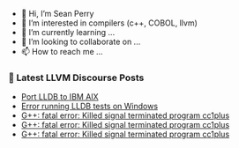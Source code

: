 - 👋 Hi, I’m Sean Perry
- 👀 I’m interested in compilers (c++, COBOL, llvm)
- 🌱 I’m currently learning ...
- 💞️ I’m looking to collaborate on ...
- 📫 How to reach me ...

<!---
s66perry/s66perry is a ✨ special ✨ repository because its `README.md` (this file) appears on your GitHub profile.
You can click the Preview link to take a look at your changes.
--->
### 📕 Latest LLVM Discourse Posts

<!-- DISCOURSE-LLVM:START -->
- [Port LLDB to IBM AIX](https://discourse.llvm.org/t/port-lldb-to-ibm-aix/80640#post_9)
- [Error running LLDB tests on Windows](https://discourse.llvm.org/t/error-running-lldb-tests-on-windows/76302#post_8)
- [G++: fatal error: Killed signal terminated program cc1plus](https://discourse.llvm.org/t/g-fatal-error-killed-signal-terminated-program-cc1plus/80628#post_5)
- [G++: fatal error: Killed signal terminated program cc1plus](https://discourse.llvm.org/t/g-fatal-error-killed-signal-terminated-program-cc1plus/80628#post_4)
- [G++: fatal error: Killed signal terminated program cc1plus](https://discourse.llvm.org/t/g-fatal-error-killed-signal-terminated-program-cc1plus/80628#post_3)
<!-- DISCOURSE-LLVM:END -->
